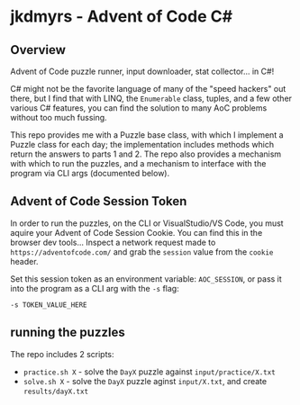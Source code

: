 # jkdmyrs - Advent of Code C#

## Overview
Advent of Code puzzle runner, input downloader, stat collector... in C#!

C# might not be the favorite language of many of the "speed hackers" out there, but I find that with LINQ, the `Enumerable` class, tuples, and a few other various C# features, you can find the solution to many AoC problems without too much fussing. 

This repo provides me with a Puzzle base class, with which I implement a Puzzle class for each day; the implementation includes methods which return the answers to parts 1 and 2. The repo also provides a mechanism with which to run the puzzles, and a mechanism to interface with the program via CLI args (documented below).

## Advent of Code Session Token

In order to run the puzzles, on the CLI or VisualStudio/VS Code, you must aquire your Advent of Code Session Cookie. You can find this in the browser dev tools... Inspect a network request made to `https://adventofcode.com/` and grab the `session` value from the `cookie` header.

Set this session token as an environment variable: `AOC_SESSION`, or pass it into the program as a CLI arg with the `-s` flag:

```
-s TOKEN_VALUE_HERE
```

## running the puzzles

The repo includes 2 scripts:

- `practice.sh X` - solve the `DayX` puzzle against `input/practice/X.txt`
- `solve.sh X` - solve the `DayX` puzzle aginst `input/X.txt`, and create `results/dayX.txt`